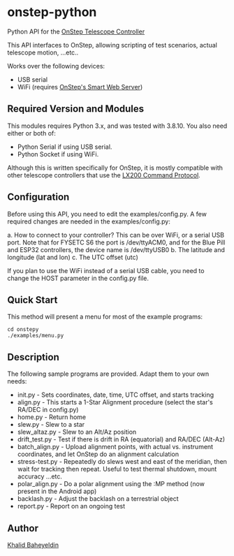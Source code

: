 # onstep-python
Python API for the [OnStep Telescope Controller](https://groups.io/g/onstep/wiki)

This API interfaces to OnStep, allowing scripting of test scenarios, actual telescope motion, ...etc..

Works over the following devices:
- USB serial
- WiFi (requires [OnStep's Smart Web Server](https://github.com/hjd1964/SmartWebServer))

## Required Version and Modules
This modules requires Python 3.x, and was tested with 3.8.10. 
You also need either or both of:

- Python Serial if using USB serial.
- Python Socket if using WiFi.

Although this is written specifically for OnStep, it is mostly compatible with other telescope controllers
that use the [LX200 Command Protocol](http://www.skymtn.com/mapug-astronomy/ragreiner/LX200Commands.html).

## Configuration
Before using this API, you need to edit the examples/config.py.
A few required changes are needed in the examples/config.py:

a. How to connect to your controller? This can be over WiFi, or a serial USB port.
   Note that for FYSETC S6 the port is /dev/ttyACM0, and for the Blue Pill  and
   ESP32 controllers, the device name is /dev/ttyUSB0
b. The latitude and longitude (lat and lon)
c. The UTC offset (utc)

If you plan to use the WiFi instead of a serial USB cable, you need to change the HOST 
parameter in the config.py file.

## Quick Start
This method will present a menu for most of the example programs:

```
cd onstepy
./examples/menu.py
```

## Description
The following sample programs are provided. Adapt them to your own needs:

* init.py        - Sets coordinates, date, time, UTC offset, and starts tracking
* align.py       - This starts a 1-Star Alignment procedure (select the star's RA/DEC in config.py)
* home.py        - Return home
* slew.py        - Slew to a star
* slew_altaz.py  - Slew to an Alt/Az position
* drift_test.py  - Test if there is drift in RA (equatorial) and RA/DEC (Alt-Az)
* batch_align.py - Upload alignment points, with actual vs. instrument coordinates, and let OnStep do an alignment calculation
* stress-test.py - Repeatedly do slews west and east of the meridian, then wait for tracking then repeat. Useful to test thermal shutdown, mount accuracy ...etc.
* polar_align.py - Do a polar alignment using the :MP method (now present in the Android app)
* backlash.py    - Adjust the backlash on a terrestrial object
* report.py      - Report on an ongoing test

## Author
[Khalid Baheyeldin](https://baheyeldin.com)
